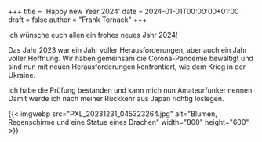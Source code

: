 +++
title = 'Happy new Year 2024'
date = 2024-01-01T00:00:00+01:00
draft = false
author = "Frank Tornack"
+++

ich wünsche euch allen ein frohes neues Jahr 2024!

Das Jahr 2023 war ein Jahr voller Herausforderungen, aber auch ein Jahr voller Hoffnung. Wir haben gemeinsam die Corona-Pandemie bewältigt und sind nun mit neuen Herausforderungen konfrontiert, wie dem Krieg in der Ukraine.

Ich habe die Prüfung bestanden und kann mich nun Amateurfunker nennen. Damit werde ich nach meiner Rückkehr aus Japan richtig loslegen.

{{< imgwebp src="PXL_20231231_045323264.jpg" alt="Blumen, Regenschirme und eine Statue eines Drachen" width="800" height="600" >}}